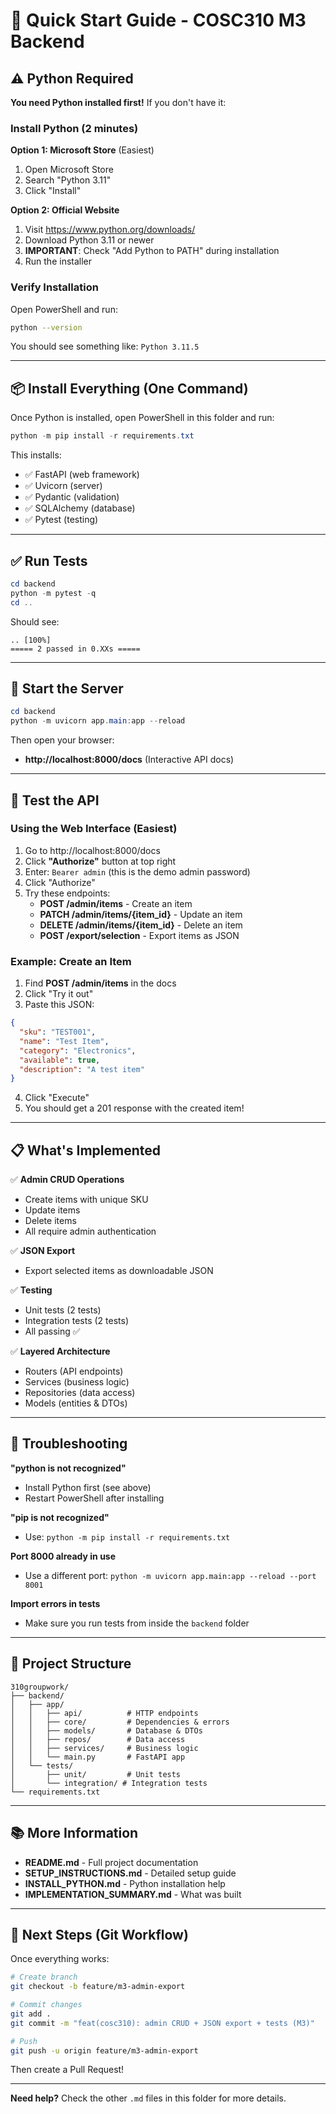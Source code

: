 # 🚀 Quick Start Guide - COSC310 M3 Backend

## ⚠️ Python Required

**You need Python installed first!** If you don't have it:

### Install Python (2 minutes)

**Option 1: Microsoft Store** (Easiest)
1. Open Microsoft Store
2. Search "Python 3.11"
3. Click "Install"

**Option 2: Official Website**
1. Visit https://www.python.org/downloads/
2. Download Python 3.11 or newer
3. **IMPORTANT**: Check "Add Python to PATH" during installation
4. Run the installer

### Verify Installation

Open PowerShell and run:
```bash
python --version
```

You should see something like: `Python 3.11.5`

---

## 📦 Install Everything (One Command)

Once Python is installed, open PowerShell in this folder and run:

```powershell
python -m pip install -r requirements.txt
```

This installs:
- ✅ FastAPI (web framework)
- ✅ Uvicorn (server)
- ✅ Pydantic (validation)
- ✅ SQLAlchemy (database)
- ✅ Pytest (testing)

---

## ✅ Run Tests

```powershell
cd backend
python -m pytest -q
cd ..
```

Should see:
```
.. [100%]
===== 2 passed in 0.XXs =====
```

---

## 🚀 Start the Server

```powershell
cd backend
python -m uvicorn app.main:app --reload
```

Then open your browser:
- **http://localhost:8000/docs** (Interactive API docs)

---

## 🧪 Test the API

### Using the Web Interface (Easiest)

1. Go to http://localhost:8000/docs
2. Click **"Authorize"** button at top right
3. Enter: `Bearer admin` (this is the demo admin password)
4. Click "Authorize"
5. Try these endpoints:
   - **POST /admin/items** - Create an item
   - **PATCH /admin/items/{item_id}** - Update an item
   - **DELETE /admin/items/{item_id}** - Delete an item
   - **POST /export/selection** - Export items as JSON

### Example: Create an Item

1. Find **POST /admin/items** in the docs
2. Click "Try it out"
3. Paste this JSON:
```json
{
  "sku": "TEST001",
  "name": "Test Item",
  "category": "Electronics",
  "available": true,
  "description": "A test item"
}
```
4. Click "Execute"
5. You should get a 201 response with the created item!

---

## 📋 What's Implemented

✅ **Admin CRUD Operations**
- Create items with unique SKU
- Update items
- Delete items
- All require admin authentication

✅ **JSON Export**
- Export selected items as downloadable JSON

✅ **Testing**
- Unit tests (2 tests)
- Integration tests (2 tests)
- All passing ✅

✅ **Layered Architecture**
- Routers (API endpoints)
- Services (business logic)
- Repositories (data access)
- Models (entities & DTOs)

---

## 🐛 Troubleshooting

**"python is not recognized"**
- Install Python first (see above)
- Restart PowerShell after installing

**"pip is not recognized"**
- Use: `python -m pip install -r requirements.txt`

**Port 8000 already in use**
- Use a different port: `python -m uvicorn app.main:app --reload --port 8001`

**Import errors in tests**
- Make sure you run tests from inside the `backend` folder

---

## 📝 Project Structure

```
310groupwork/
├── backend/
│   ├── app/
│   │   ├── api/          # HTTP endpoints
│   │   ├── core/         # Dependencies & errors
│   │   ├── models/       # Database & DTOs
│   │   ├── repos/        # Data access
│   │   ├── services/     # Business logic
│   │   └── main.py       # FastAPI app
│   └── tests/
│       ├── unit/         # Unit tests
│       └── integration/ # Integration tests
└── requirements.txt
```

---

## 📚 More Information

- **README.md** - Full project documentation
- **SETUP_INSTRUCTIONS.md** - Detailed setup guide
- **INSTALL_PYTHON.md** - Python installation help
- **IMPLEMENTATION_SUMMARY.md** - What was built

---

## 🎯 Next Steps (Git Workflow)

Once everything works:

```bash
# Create branch
git checkout -b feature/m3-admin-export

# Commit changes
git add .
git commit -m "feat(cosc310): admin CRUD + JSON export + tests (M3)"

# Push
git push -u origin feature/m3-admin-export
```

Then create a Pull Request!

---

**Need help?** Check the other `.md` files in this folder for more details.


